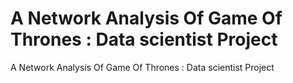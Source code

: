 # A Network Analysis Of Game Of Thrones : Data scientist Project
A Network Analysis Of Game Of Thrones : Data scientist Project
